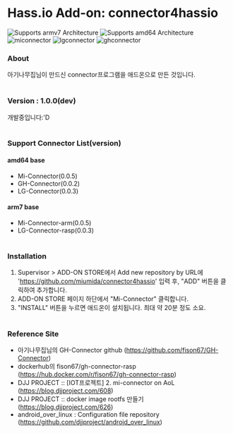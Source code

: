# Hass.io Add-on: connector4hassio

![Supports armv7 Architecture][armv7-shield]
![Supports amd64 Architecture][amd64-shield]
![miconnector][miconnector-shield]
![lgconnector][lgconnector-shield]
![ghconnector][ghconnector-shield]

### About
아기나무집님이 만드신 connector프로그램을 애드온으로 만든 것입니다.
<br><br>
### Version : 1.0.0(dev)
개발중입니다:'D
<br><br>
### Support Connector List(version)
#### amd64 base
- Mi-Connector(0.0.5)
- GH-Connector(0.0.2)
- LG-Connector(0.0.3)
#### arm7 base
- Mi-Connector-arm(0.0.5)
- LG-Connector-rasp(0.0.3)
<br><br>
### Installation
1. Supervisor > ADD-ON STORE에서 Add new repository by URL에 'https://github.com/miumida/connector4hassio' 입력 후, "ADD" 버튼을 클릭하여 추가합니다.
2. ADD-ON STORE 페이지 하단에서 "Mi-Connector" 클릭합니다.
3. "INSTALL" 버튼을 누르면 애드온이 설치됩니다. 최대 약 20분 정도 소요.
<br><br>
### Reference Site
- 아기나무집님의 GH-Connector github (https://github.com/fison67/GH-Connector)
- dockerhub의 fison67/gh-connector-rasp (https://hub.docker.com/r/fison67/gh-connector-rasp)
- DJJ PROJECT :: [IOT프로젝트] 2. mi-connector on AoL (https://blog.djjproject.com/608)<br>
- DJJ PROJECT :: docker image rootfs 만들기 (https://blog.djjproject.com/626)<br>
- android_over_linux : Configuration file repository (https://github.com/djjproject/android_over_linux)

[forum]: https://cafe.naver.com/koreassistant
[github]: https://github.com/HAKorea/addons
[issue]: https://github.com/zooil/wallpadRS485/issues
[aarch64-shield]: https://img.shields.io/badge/aarch64-yes-green.svg
[amd64-shield]: https://img.shields.io/badge/amd64-yes-green.svg
[armhf-shield]: https://img.shields.io/badge/armhf-yes-green.svg
[armv7-shield]: https://img.shields.io/badge/armv7-yes-green.svg
[i386-shield]: https://img.shields.io/badge/i386-yes-green.svg

[miconnector-shield]: https://img.shields.io/badge/miconnector-0.0.5-orange.svg
[lgconnector-shield]: https://img.shields.io/badge/lgconnector-0.0.3-orange.svg
[ghconnector-shield]: https://img.shields.io/badge/ghconnector-0.0.2-orange.svg
